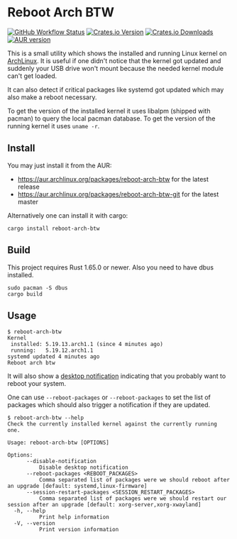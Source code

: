 Reboot Arch BTW
===============

[![GitHub Workflow Status](https://img.shields.io/github/workflow/status/rnestler/reboot-arch-btw/CI)](https://github.com/rnestler/reboot-arch-btw/actions)
[![Crates.io Version](https://img.shields.io/crates/v/reboot-arch-btw.svg)](https://crates.io/crates/reboot-arch-btw)
[![Crates.io Downloads](https://img.shields.io/crates/d/reboot-arch-btw.svg)](https://crates.io/crates/reboot-arch-btw)
[![AUR version](https://img.shields.io/aur/version/reboot-arch-btw?label=AUR)](https://aur.archlinux.org/packages/reboot-arch-btw)

This is a small utility which shows the installed and running Linux kernel on
[ArchLinux](https://www.archlinux.org). It is useful if one didn't notice that
the kernel got updated and suddenly your USB drive won't mount because the
needed kernel module can't get loaded.

It can also detect if critical packages like systemd got updated which may also
make a reboot necessary.

To get the version of the installed kernel it uses libalpm (shipped with
pacman) to query the local pacman database. To get the version of the running
kernel it uses `uname -r`.

Install
-------

You may just install it from the AUR:
 * https://aur.archlinux.org/packages/reboot-arch-btw for the latest release
 * https://aur.archlinux.org/packages/reboot-arch-btw-git for the latest master

Alternatively one can install it with cargo:
```
cargo install reboot-arch-btw
```

Build
-----

This project requires Rust 1.65.0 or newer. Also you need to have dbus
installed.

```Shell
sudo pacman -S dbus
cargo build
```

Usage
-----

```Shell
$ reboot-arch-btw
Kernel
 installed: 5.19.13.arch1.1 (since 4 minutes ago)
 running:   5.19.12.arch1.1
systemd updated 4 minutes ago
Reboot arch btw
```

It will also show a [desktop
notification](https://wiki.archlinux.org/title/Desktop_notifications)
indicating that you probably want to reboot your system.

One can use `--reboot-packages` or `--reboot-packages` to set the list of
packages which should also trigger a notification if they are updated.

```
$ reboot-arch-btw --help
Check the currently installed kernel against the currently running one.

Usage: reboot-arch-btw [OPTIONS]

Options:
      --disable-notification
          Disable desktop notification
      --reboot-packages <REBOOT_PACKAGES>
          Comma separated list of packages were we should reboot after an upgrade [default: systemd,linux-firmware]
      --session-restart-packages <SESSION_RESTART_PACKAGES>
          Comma separated list of packages were we should restart our session after an upgrade [default: xorg-server,xorg-xwayland]
  -h, --help
          Print help information
  -V, --version
          Print version information
```
